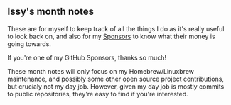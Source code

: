 ## Issy's month notes

These are for myself to keep track of all the things I do as it's
really useful to look back on, and also for my
[Sponsors](https://github.com/sponsors/issyl0) to know what their
money is going towards.

If you're one of my GitHub Sponsors, thanks so much!

These month notes will only focus on my Homebrew/Linuxbrew
maintenance, and possibly some other open source project
contributions, but crucialy not my day job. However, given my day job
is mostly commits to public repositories, they're easy to find if
you're interested.

